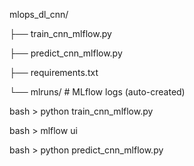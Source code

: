 mlops_dl_cnn/

├── train_cnn_mlflow.py

├── predict_cnn_mlflow.py

├── requirements.txt

└── mlruns/               # MLflow logs (auto-created)


bash > python train_cnn_mlflow.py

bash > mlflow ui

bash > python predict_cnn_mlflow.py
